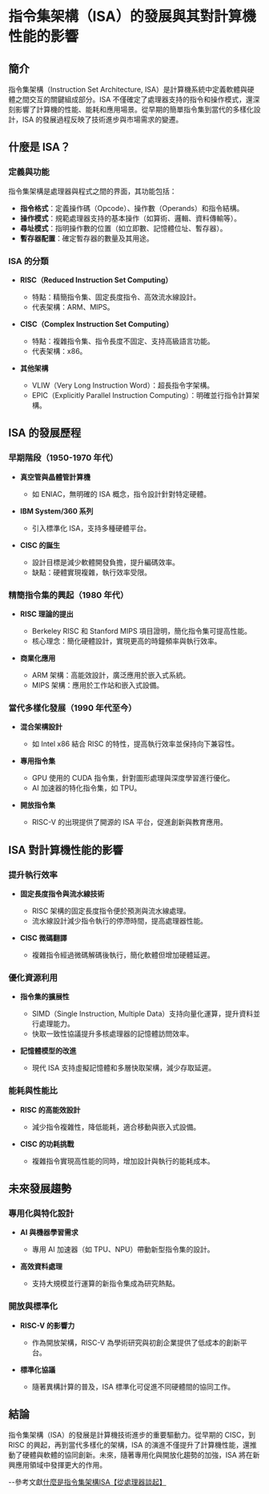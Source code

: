 # 指令集架構（ISA）的發展與其對計算機性能的影響

## 簡介

指令集架構（Instruction Set Architecture, ISA）是計算機系統中定義軟體與硬體之間交互的關鍵組成部分。ISA 不僅確定了處理器支持的指令和操作模式，還深刻影響了計算機的性能、能耗和應用場景。從早期的簡單指令集到當代的多樣化設計，ISA 的發展過程反映了技術進步與市場需求的變遷。

## 什麼是 ISA？

### 定義與功能

指令集架構是處理器與程式之間的界面，其功能包括：

- **指令格式**：定義操作碼（Opcode）、操作數（Operands）和指令結構。
- **操作模式**：規範處理器支持的基本操作（如算術、邏輯、資料傳輸等）。
- **尋址模式**：指明操作數的位置（如立即數、記憶體位址、暫存器）。
- **暫存器配置**：確定暫存器的數量及其用途。

### ISA 的分類

- **RISC（Reduced Instruction Set Computing）**
  - 特點：精簡指令集、固定長度指令、高效流水線設計。
  - 代表架構：ARM、MIPS。

- **CISC（Complex Instruction Set Computing）**
  - 特點：複雜指令集、指令長度不固定、支持高級語言功能。
  - 代表架構：x86。

- **其他架構**
  - VLIW（Very Long Instruction Word）：超長指令字架構。
  - EPIC（Explicitly Parallel Instruction Computing）：明確並行指令計算架構。

## ISA 的發展歷程

### 早期階段（1950-1970 年代）

- **真空管與晶體管計算機**
  - 如 ENIAC，無明確的 ISA 概念，指令設計針對特定硬體。
- **IBM System/360 系列**
  - 引入標準化 ISA，支持多種硬體平台。

- **CISC 的誕生**
  - 設計目標是減少軟體開發負擔，提升編碼效率。
  - 缺點：硬體實現複雜，執行效率受限。

### 精簡指令集的興起（1980 年代）

- **RISC 理論的提出**
  - Berkeley RISC 和 Stanford MIPS 項目證明，簡化指令集可提高性能。
  - 核心理念：簡化硬體設計，實現更高的時鐘頻率與執行效率。

- **商業化應用**
  - ARM 架構：高能效設計，廣泛應用於嵌入式系統。
  - MIPS 架構：應用於工作站和嵌入式設備。

### 當代多樣化發展（1990 年代至今）

- **混合架構設計**
  - 如 Intel x86 結合 RISC 的特性，提高執行效率並保持向下兼容性。

- **專用指令集**
  - GPU 使用的 CUDA 指令集，針對圖形處理與深度學習進行優化。
  - AI 加速器的特化指令集，如 TPU。

- **開放指令集**
  - RISC-V 的出現提供了開源的 ISA 平台，促進創新與教育應用。

## ISA 對計算機性能的影響

### 提升執行效率

- **固定長度指令與流水線技術**
  - RISC 架構的固定長度指令便於預測與流水線處理。
  - 流水線設計減少指令執行的停滯時間，提高處理器性能。

- **CISC 微碼翻譯**
  - 複雜指令經過微碼解碼後執行，簡化軟體但增加硬體延遲。

### 優化資源利用

- **指令集的擴展性**
  - SIMD（Single Instruction, Multiple Data）支持向量化運算，提升資料並行處理能力。
  - 快取一致性協議提升多核處理器的記憶體訪問效率。

- **記憶體模型的改進**
  - 現代 ISA 支持虛擬記憶體和多層快取架構，減少存取延遲。

### 能耗與性能比

- **RISC 的高能效設計**
  - 減少指令複雜性，降低能耗，適合移動與嵌入式設備。

- **CISC 的功耗挑戰**
  - 複雜指令實現高性能的同時，增加設計與執行的能耗成本。

## 未來發展趨勢

### 專用化與特化設計

- **AI 與機器學習需求**
  - 專用 AI 加速器（如 TPU、NPU）帶動新型指令集的設計。

- **高效資料處理**
  - 支持大規模並行運算的新指令集成為研究熱點。

### 開放與標準化

- **RISC-V 的影響力**
  - 作為開放架構，RISC-V 為學術研究與初創企業提供了低成本的創新平台。

- **標準化協議**
  - 隨著異構計算的普及，ISA 標準化可促進不同硬體間的協同工作。

## 結論

指令集架構（ISA）的發展是計算機技術進步的重要驅動力。從早期的 CISC，到 RISC 的興起，再到當代多樣化的架構，ISA 的演進不僅提升了計算機性能，還推動了硬體與軟體的協同創新。未來，隨著專用化與開放化趨勢的加強，ISA 將在新興應用領域中發揮更大的作用。

--參考文獻[什麼是指令集架構ISA【從處理器談起】](https://blog.csdn.net/lijianyi0219/article/details/122633327)